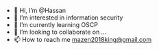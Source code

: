 - 👋 Hi, I’m @Hassan
- 👀 I’m interested in information security 
- 🌱 I’m currently learning OSCP
- 💞️ I’m looking to collaborate on ...
- 📫 How to reach me mazen2018king@gmail.com

<!---
Hassan7oms/Hassan7oms is a ✨ special ✨ repository because its `README.md` (this file) appears on your GitHub profile.
You can click the Preview link to take a look at your changes.
--->
